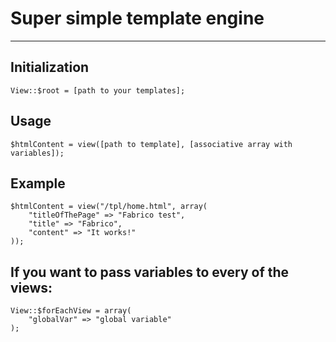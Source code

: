 # Super simple template engine

- - -

## Initialization

    View::$root = [path to your templates];

## Usage

    $htmlContent = view([path to template], [associative array with variables]);

## Example

    $htmlContent = view("/tpl/home.html", array(
        "titleOfThePage" => "Fabrico test",
        "title" => "Fabrico",
        "content" => "It works!"
    ));

## If you want to pass variables to every of the views:

    View::$forEachView = array(
        "globalVar" => "global variable"
    );
